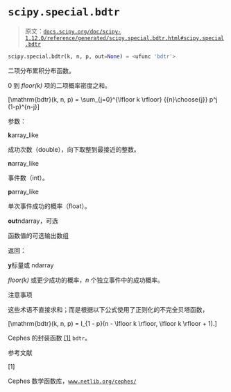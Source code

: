 # `scipy.special.bdtr`

> 原文：[`docs.scipy.org/doc/scipy-1.12.0/reference/generated/scipy.special.bdtr.html#scipy.special.bdtr`](https://docs.scipy.org/doc/scipy-1.12.0/reference/generated/scipy.special.bdtr.html#scipy.special.bdtr)

```py
scipy.special.bdtr(k, n, p, out=None) = <ufunc 'bdtr'>
```

二项分布累积分布函数。

0 到 *floor(k)* 项的二项概率密度之和。

\[\mathrm{bdtr}(k, n, p) = \sum_{j=0}^{\lfloor k \rfloor} {{n}\choose{j}} p^j (1-p)^{n-j}\]

参数：

**k**array_like

成功次数（double），向下取整到最接近的整数。

**n**array_like

事件数（int）。

**p**array_like

单次事件成功的概率（float）。

**out**ndarray，可选

函数值的可选输出数组

返回：

**y**标量或 ndarray

*floor(k)* 或更少成功的概率，*n* 个独立事件中的成功概率。

注意事项

这些术语不直接求和；而是根据以下公式使用了正则化的不完全贝塔函数，

\[\mathrm{bdtr}(k, n, p) = I_{1 - p}(n - \lfloor k \rfloor, \lfloor k \rfloor + 1).\]

Cephes 的封装函数 [[1]](#r7d9104350497-1) `bdtr`。

参考文献

[1]

Cephes 数学函数库，[`www.netlib.org/cephes/`](http://www.netlib.org/cephes/)
